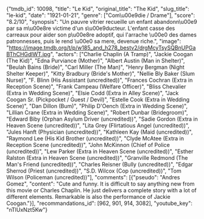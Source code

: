 {"tmdb_id": 10098, "title": "Le Kid", "original_title": "The Kid", "slug_title": "le-kid", "date": "1921-01-21", "genre": ["Com\u00e9die / Drame"], "score": "8.2/10", "synopsis": "Un pauvre vitrier recueille un enfant abandonn\u00e9 par sa m\u00e8re victime d'un s\u00e9ducteur. L'enfant casse des carreaux pour aider son p\u00e8re adoptif, qui l'arrache \u00e0 des dames patronnesses, puis le rend \u00e0 sa mere, devenue riche.", "image": "https://image.tmdb.org/t/p/w185_and_h278_bestv2/drgMcyTsySQBnUPGaBThCHGdlWT.jpg", "actors": ["Charlie Chaplin (A Tramp)", "Jackie Coogan (The Kid)", "Edna Purviance (Mother)", "Albert Austin (Man in Shelter)", "Beulah Bains (Bride)", "Carl Miller (The Man)", "Henry Bergman (Night Shelter Keeper)", "Kitty Bradbury (Bride's Mother)", "Nellie Bly Baker (Slum Nurse)", "F. Blinn (His Assistant (uncredited))", "Frances Cochran (Extra in Reception Scene)", "Frank Campeau (Welfare Officer)", "Bliss Chevalier (Extra in Wedding Scene)", "Elsie Codd (Extra in Alley Scene)", "Jack Coogan Sr. (Pickpocket / Guest / Devil)", "Estelle Cook (Extra in Wedding Scene)", "Dan Dillon (Bum)", "Philip D'Oench (Extra in Wedding Scene)", "Lillian Crane (Extra in Wedding Scene)", "Robert Dunbar (Bridegroom)", "Edward Biby (Orphan Asylum Driver (uncredited))", "Sadie Gordon (Extra in Heaven Scene (uncredited))", "Lita Grey (Flirtatious Angel (uncredited))", "Jules Hanft (Physician (uncredited))", "Kathleen Kay (Maid (uncredited))", "Raymond Lee (His Kid Brother (uncredited))", "Clyde McAtee (Extra in Reception Scene (uncredited))", "John McKinnon (Chief of Police (uncredited))", "Lew Parker (Extra in Heaven Scene (uncredited))", "Esther Ralston (Extra in Heaven Scene (uncredited))", "Granville Redmond (The Man's Friend (uncredited))", "Charles Reisner (Bully (uncredited))", "Edgar Sherrod (Priest (uncredited))", "S.D. Wilcox (Cop (uncredited))", "Tom Wilson (Policeman (uncredited))"], "comments": [{"pseudo": "Andres Gomez", "content": "Cute and funny. It is difficult to say anything new from this movie or Charles Chaplin. He just delivers a complete story with a lot of different elements. Remarkable is also the performance of Jackie Coogan."}], "recommandations_id": [962, 901, 914, 3082], "youtube_key": "nTlUxNzt5Kw"}